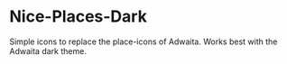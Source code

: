 # Nice-Places-Dark
Simple icons to replace the place-icons of Adwaita. Works best with the Adwaita dark theme.

